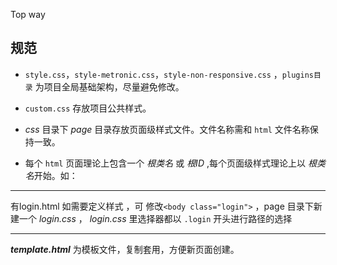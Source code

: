 Top way

## 规范
* ```style.css```，```style-metronic.css```，```style-non-responsive.css``` ，```plugins目录``` 为项目全局基础架构，尽量避免修改。

* ```custom.css``` 存放项目公共样式。

* *css* 目录下 *page* 目录存放页面级样式文件。文件名称需和 ```html``` 文件名称保持一致。

* 每个 ```html``` 页面理论上包含一个 *根类名* 或 *根ID* ,每个页面级样式理论上以 *根类名*开始。如：

***

有login.html 如需要定义样式 ，可 修改``` <body class="login"> ``` ，page 目录下新建一个 *login.css* ， *login.css* 里选择器都以 ``` .login ``` 开头进行路径的选择

***

***template.html*** 为模板文件，复制套用，方便新页面创建。